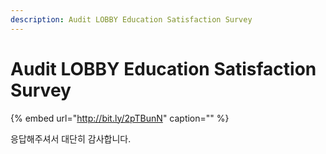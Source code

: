 ```yaml
---
description: Audit LOBBY Education Satisfaction Survey
---
```


# Audit LOBBY Education Satisfaction Survey

{% embed url="http://bit.ly/2pTBunN" caption="" %}

응답해주셔서 대단히 감사합니다.

